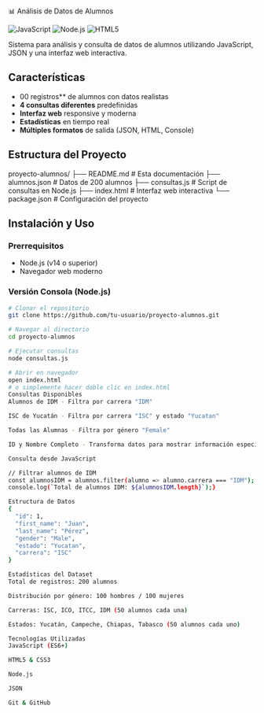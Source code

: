 📊 Análisis de Datos de Alumnos

![JavaScript](https://img.shields.io/badge/JavaScript-ES6+-yellow)
![Node.js](https://img.shields.io/badge/Node.js--green)
![HTML5](https://img.shields.io/badge/HTML5-orange)

Sistema para análisis y consulta de datos de alumnos utilizando JavaScript, JSON y una interfaz web interactiva.

## Características

- 00 registros** de alumnos con datos realistas
- **4 consultas diferentes** predefinidas
- **Interfaz web** responsive y moderna
- **Estadísticas** en tiempo real
- **Múltiples formatos** de salida (JSON, HTML, Console)

## Estructura del Proyecto
proyecto-alumnos/
├── README.md # Esta documentación
├── alumnos.json # Datos de 200 alumnos
├── consultas.js # Script de consultas en Node.js
├── index.html # Interfaz web interactiva
└── package.json # Configuración del proyecto

## Instalación y Uso

### Prerrequisitos
- Node.js (v14 o superior)
- Navegador web moderno

### Versión Consola (Node.js)
```bash
# Clonar el repositorio
git clone https://github.com/tu-usuario/proyecto-alumnos.git

# Navegar al directorio
cd proyecto-alumnos

# Ejecutar consultas
node consultas.js

# Abrir en navegador
open index.html
# o simplemente hacer doble clic en index.html
Consultas Disponibles
Alumnos de IDM - Filtra por carrera "IDM"

ISC de Yucatán - Filtra por carrera "ISC" y estado "Yucatan"

Todas las Alumnas - Filtra por género "Female"

ID y Nombre Completo - Transforma datos para mostrar información específica

Consulta desde JavaScript

// Filtrar alumnos de IDM
const alumnosIDM = alumnos.filter(alumno => alumno.carrera === "IDM");
console.log(`Total de alumnos IDM: ${alumnosIDM.length}`);}

Estructura de Datos
{
  "id": 1,
  "first_name": "Juan",
  "last_name": "Pérez",
  "gender": "Male",
  "estado": "Yucatan",
  "carrera": "ISC"
}

Estadísticas del Dataset
Total de registros: 200 alumnos

Distribución por género: 100 hombres / 100 mujeres

Carreras: ISC, ICO, ITCC, IDM (50 alumnos cada una)

Estados: Yucatán, Campeche, Chiapas, Tabasco (50 alumnos cada uno)

Tecnologías Utilizadas
JavaScript (ES6+)

HTML5 & CSS3

Node.js

JSON

Git & GitHub
